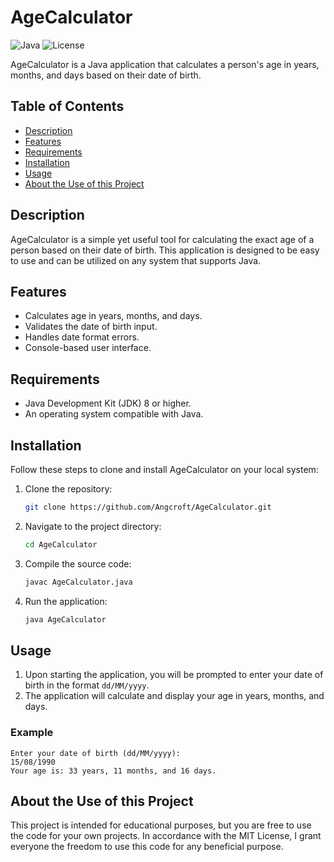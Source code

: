 # AgeCalculator

![Java](https://img.shields.io/badge/Java-ED8B00?style=for-the-badge&logo=java&logoColor=white)
![License](https://img.shields.io/badge/license-MIT-blue.svg)

AgeCalculator is a Java application that calculates a person's age in years, months, and days based on their date of birth.

## Table of Contents

- [Description](#description)
- [Features](#features)
- [Requirements](#requirements)
- [Installation](#installation)
- [Usage](#usage)
- [About the Use of this Project](#about-the-use-of-this-project)

## Description

AgeCalculator is a simple yet useful tool for calculating the exact age of a person based on their date of birth. This application is designed to be easy to use and can be utilized on any system that supports Java.

## Features

- Calculates age in years, months, and days.
- Validates the date of birth input.
- Handles date format errors.
- Console-based user interface.

## Requirements

- Java Development Kit (JDK) 8 or higher.
- An operating system compatible with Java.

## Installation

Follow these steps to clone and install AgeCalculator on your local system:

1. Clone the repository:
    ```bash
    git clone https://github.com/Angcroft/AgeCalculator.git
    ```

2. Navigate to the project directory:
    ```bash
    cd AgeCalculator
    ```

3. Compile the source code:
    ```bash
    javac AgeCalculator.java
    ```

4. Run the application:
    ```bash
    java AgeCalculator
    ```

## Usage

1. Upon starting the application, you will be prompted to enter your date of birth in the format `dd/MM/yyyy`.
2. The application will calculate and display your age in years, months, and days.

### Example

```text
Enter your date of birth (dd/MM/yyyy):
15/08/1990
Your age is: 33 years, 11 months, and 16 days.
```

## About the Use of this Project
This project is intended for educational purposes, but you are free to use the code for your own projects. In accordance with the MIT License, I grant everyone the freedom to use this code for any beneficial purpose.
